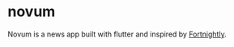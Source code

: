 # novum

Novum is a news app built with flutter and inspired by [Fortnightly](https://material.io/design/material-studies/fortnightly.html).
